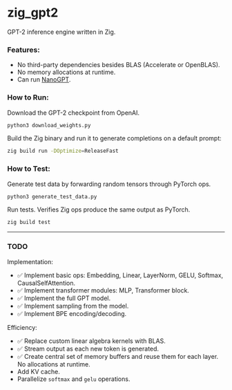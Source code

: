 # zig_gpt2
GPT-2 inference engine written in Zig. 

### Features:
* No third-party dependencies besides BLAS (Accelerate or OpenBLAS).
* No memory allocations at runtime.
* Can run [NanoGPT](https://github.com/karpathy/nanoGPT). 

### How to Run:

Download the GPT-2 checkpoint from OpenAI.
```bash
python3 download_weights.py
```

Build the Zig binary and run it to generate completions on a default prompt:
```bash
zig build run -DOptimize=ReleaseFast
```

### How to Test:

Generate test data by forwarding random tensors through PyTorch ops.
```bash
python3 generate_test_data.py
```

Run tests. Verifies Zig ops produce the same output as PyTorch.
```bash
zig build test
```

---

### TODO

Implementation:
* ✅ Implement basic ops: Embedding, Linear, LayerNorm, GELU, Softmax, CausalSelfAttention.
* ✅ Implement transformer modules: MLP, Transformer block.
* ✅ Implement the full GPT model.
* ✅ Implement sampling from the model.
* ✅ Implement BPE encoding/decoding.
    
Efficiency:
* ✅ Replace custom linear algebra kernels with BLAS.
* ✅ Stream output as each new token is generated.
* ✅ Create central set of memory buffers and reuse them for each layer. No allocations at runtime.
* Add KV cache.
* Parallelize `softmax` and `gelu` operations.
